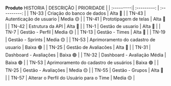 **Produto**
 HISTORIA | DESCRIÇÃO | PRIORIDADE |
| :---------:| :---------: | :----------: |
| TN-33    | Criação do banco de dados |     Alta 🔴   |
| TN-43    | Autenticação de usuario   |     Media 🟡    |
| TN-41    | Prototipagem de telas  |     Alta 🔴     |
| TN-42    | Estrutura da API    |     Alta 🔴    |
| TN-1     | Gestão de usuario   |     Alta 🔴     |
| TN-7     | Gestão - Perfil |     Media 🟡   |
| TN-13    | Gestão - Times   |     Alta 🔴    |
| TN-19    | Gestão - Sprints  |     Media 🟡     |
| TN-53    | Aprimoramento do cadastro de usuario    |     Baixa 🟢    |
| TN-25    | Gestão de Avaliacões |     Alta 🔴     |
| TN-31    | Dashboard - Avaliações |   Baixa 🟢    |
| TN-32    | Dashboard - Avaliação Média |  Baixa 🟢   |
| TN-53    | Aprimoramento do cadastro de usuários |  Baixa 🟢  |
| TN-25    | Gestão - Avaliações |    Media 🟡     |
| TN-55    | Gestão - Grupos |    Alta 🔴    |
| TN-57    | Alterar o Perfil do Usuário para o Time |    Media 🟡  |
